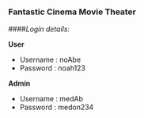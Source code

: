 ### Fantastic Cinema Movie Theater

####_Login details:_

**User** 
* Username : noAbe
* Password : noah123

**Admin** 
* Username : medAb
* Password : medon234


